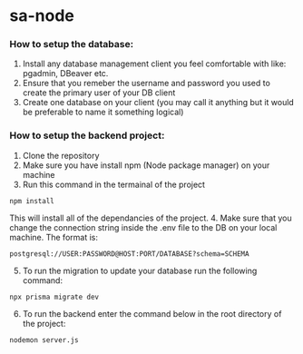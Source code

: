 # sa-node


### How to setup the database:
1. Install any database management client you feel comfortable with like: pgadmin, DBeaver etc.
2. Ensure that you remeber the username and password you used to create the primary user of your DB client
3. Create one database on your client (you may call it anything but it would be preferable to name it something logical)

### How to setup the backend project:
1. Clone the repository
2. Make sure you have install npm (Node package manager) on your machine
3. Run this command in the termainal of the project
```
npm install
```
This will install all of the dependancies of the project.
4. Make sure that you change the connection string inside the .env file to the DB on your local machine.
The format is:
```
postgresql://USER:PASSWORD@HOST:PORT/DATABASE?schema=SCHEMA
```
5. To run the migration to update your database run the following command:
```
npx prisma migrate dev
```
6. To run the backend enter the command below in the root directory of the project:
```
nodemon server.js
```